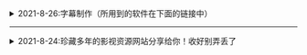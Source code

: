 <details>
  <summary>2021-8-26:字幕制作（所用到的软件在下面的链接中）</summary>

| 网站名称  | 网站地址  |
| ------------ | ------------ |
| 下载后将后缀修改为zip|如果不会使用请到西瓜搜索###云边科技工作室 |
|  字幕提取 |  https://www.aliyundrive.com/s/5cuMWBL8RpX|

</details>

- - -

<details>
  <summary>2021-8-24:珍藏多年的影视资源网站分享给你！收好别弄丢了</summary>

| 网站名称  | 网站地址  |
| ------------ | ------------ |
|  电影天堂 |  https://www.dy2018.com/ |
|  电影先生 |http://dyxs14.com/   |
|  555电影 |https://www.555dy6.com/   |
| MK影视|https://www.mkvdo.com/|
|  KK看剧 |http://www.kkkanju.com/   |
|  奈飞星影视 |https://nfxhd.com/   |
| CK电影部落 |https://www.ck180.net/   |
</details>
